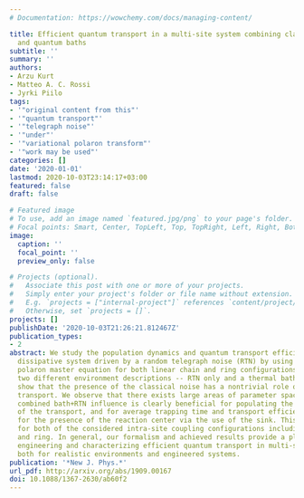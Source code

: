 ```yaml
---
# Documentation: https://wowchemy.com/docs/managing-content/

title: Efficient quantum transport in a multi-site system combining classical noise
  and quantum baths
subtitle: ''
summary: ''
authors:
- Arzu Kurt
- Matteo A. C. Rossi
- Jyrki Piilo
tags:
- '"original content from this"'
- '"quantum transport"'
- '"telegraph noise"'
- '"under"'
- '"variational polaron transform"'
- '"work may be used"'
categories: []
date: '2020-01-01'
lastmod: 2020-10-03T23:14:17+03:00
featured: false
draft: false

# Featured image
# To use, add an image named `featured.jpg/png` to your page's folder.
# Focal points: Smart, Center, TopLeft, Top, TopRight, Left, Right, BottomLeft, Bottom, BottomRight.
image:
  caption: ''
  focal_point: ''
  preview_only: false

# Projects (optional).
#   Associate this post with one or more of your projects.
#   Simply enter your project's folder or file name without extension.
#   E.g. `projects = ["internal-project"]` references `content/project/deep-learning/index.md`.
#   Otherwise, set `projects = []`.
projects: []
publishDate: '2020-10-03T21:26:21.812467Z'
publication_types:
- 2
abstract: We study the population dynamics and quantum transport efficiency of a multi-site
  dissipative system driven by a random telegraph noise (RTN) by using a variational
  polaron master equation for both linear chain and ring configurations. By using
  two different environment descriptions -- RTN only and a thermal bath+RTN -- we
  show that the presence of the classical noise has a nontrivial role on the quantum
  transport. We observe that there exists large areas of parameter space where the
  combined bath+RTN influence is clearly beneficial for populating the target state
  of the transport, and for average trapping time and transport efficiency when accounting
  for the presence of the reaction center via the use of the sink. This result holds
  for both of the considered intra-site coupling configurations including a chain
  and ring. In general, our formalism and achieved results provide a platform for
  engineering and characterizing efficient quantum transport in multi-site systems
  both for realistic environments and engineered systems.
publication: '*New J. Phys.*'
url_pdf: http://arxiv.org/abs/1909.00167
doi: 10.1088/1367-2630/ab60f2
---
```

